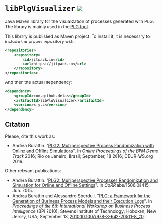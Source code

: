 # `libPlgVisualizer` [![](https://jitpack.io/v/delas/libPlgVisualizer.svg)](https://jitpack.io/#delas/libPlgVisualizer)

Java Maven library for the visualization of processes generated with PLG. The library is mainly used in the [PLG tool](https://github.com/delas/plg).

This library is published as Maven project. To install it, it is necessary to include the proper repository with:
```xml
<repositories>
    <repository>
        <id>jitpack.io</id>
        <url>https://jitpack.io</url>
    </repository>
</repositories>
```
And then the actual dependency:
```xml
<dependency>
    <groupId>com.github.delas</groupId>
    <artifactId>libPlgVisualizer</artifactId>
    <version>x.y.z</version>
</dependency>
```

## Citation

Please, cite this work as:
* Andrea Burattin. "[PLG2: Multiperspective Process Randomization with Online and Offline Simulations](https://andrea.burattin.net/publications/2016-bpm-demo)". In *Online Proceedings of the BPM Demo Track* 2016; Rio de Janeiro, Brasil; September, 18 2016; CEUR-WS.org 2016.

Other relevant publications:
* Andrea Burattin. "[PLG2: Multiperspective Processes Randomization and Simulation for Online and Offline Settings](http://arxiv.org/abs/1506.08415)". In *CoRR* abs/1506.08415, Jun. 2015.
* Andrea Burattin and Alessandro Sperduti. "[PLG: a Framework for the Generation of Business Process Models and their Execution Logs](http://andrea.burattin.net/publications/2010-bpi)". In *Proceedings of the 6th International Workshop on Business Process Intelligence* (BPI 2010); Stevens Institute of Technology; Hoboken, New Jersey, USA; September 13, [2010.10.1007/978-3-642-20511-8_20](http://dx.doi.org/10.1007/978-3-642-20511-8_20).
